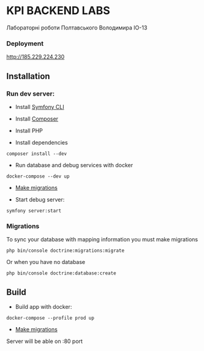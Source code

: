 # KPI BACKEND LABS

Лабораторні роботи Полтавського Володимира IO-13

### Deployment

http://185.229.224.230

## Installation

### Run dev server:
- Install [Symfony CLI](https://symfony.com/download "Symfony CLI")

- Install [Composer](https://getcomposer.org/download "Composer")

- Install PHP

- Install dependencies
```shell
composer install --dev
```
- Run database and debug services with docker
```shell
docker-compose --dev up
```
- [Make migrations](#migrations)

- Start debug server:

```shell
symfony server:start
```

### Migrations
To sync your database with mapping information you must make migrations
```shell
php bin/console doctrine:migrations:migrate 
```

Or when you have no database
```shell
php bin/console doctrine:database:create 
```

## Build
- Build app with docker:
```shell
docker-compose --profile prod up
```
- [Make migrations](#migrations)

Server will be able on :80 port

